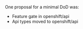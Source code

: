 One proposal for a minimal DoD was:
- Feature gate in openshift/api
- Api types moved to openshift/api
